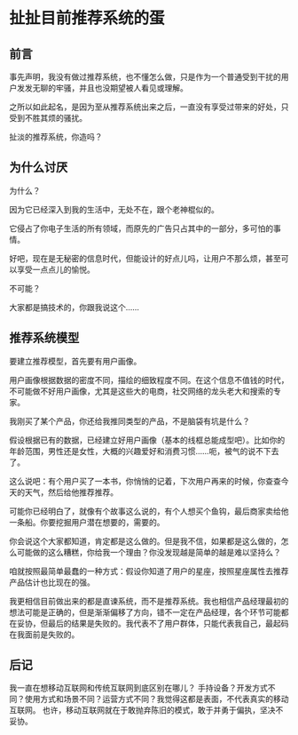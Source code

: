 # 扯扯目前推荐系统的蛋

## 前言

事先声明，我没有做过推荐系统，也不懂怎么做，只是作为一个普通受到干扰的用户发发无聊的牢骚，并且也没期望被人看见或理解。

之所以如此起名，是因为至从推荐系统出来之后，一直没有享受过带来的好处，只受到不胜其烦的骚扰。

扯淡的推荐系统，你造吗？

## 为什么讨厌

为什么？

因为它已经深入到我的生活中，无处不在，跟个老神棍似的。

它侵占了你电子生活的所有领域，而原先的广告只占其中的一部分，多可怕的事情。

好吧，现在是无秘密的信息时代，但能设计的好点儿吗，让用户不那么烦，甚至可以享受一点点儿的愉悦。

不可能？

大家都是搞技术的，你跟我说这个……

## 推荐系统模型

要建立推荐模型，首先要有用户画像。

用户画像根据数据的密度不同，描绘的细致程度不同。在这个信息不值钱的时代，不可能做不好用户画像，尤其是这些大的电商，社交网络的龙头老大和搜索的专家。

我刚买了某个产品，你还给我推同类型的产品，不是脑袋有坑是什么？

假设根据已有的数据，已经建立好用户画像（基本的线框总能成型吧）。比如你的年龄范围，男性还是女性，大概的兴趣爱好和消费习惯……呃，被气的说不下去了。

这么说吧：有个用户买了一本书，你悄悄的记着，下次用户再来的时候，你查查今天的天气，然后给他推荐推荐。

可能你已经明白了，就像有个故事这么说的，有个人想买个鱼钩，最后商家卖给他一条船。你要挖掘用户潜在想要的，需要的。

你会说这个大家都知道，肯定都是这么做的。但是我不信，如果都是这么做的，怎么可能做的这么糟糕，你给我一个理由？你没发现越是简单的越是难以坚持么？

咱就按照最简单最蠢的一种方式：假设你知道了用户的星座，按照星座属性去推荐产品估计也比现在的强。

我更相信目前做出来的都是直谏系统，而不是推荐系统。我也相信产品经理最初的想法可能是正确的，但是渐渐偏移了方向，错不一定在产品经理，各个环节可能都在妥协，但最后的结果是失败的。我代表不了用户群体，只能代表我自己，最起码在我面前是失败的。

## 后记

我一直在想移动互联网和传统互联网到底区别在哪儿？
手持设备？开发方式不同？使用方式和场景不同？运营方式不同？我觉得这都是表面，不代表真实的移动互联网。
也许，移动互联网就在于敢抛弃陈旧的模式，敢于并勇于偏执，坚决不妥协。





